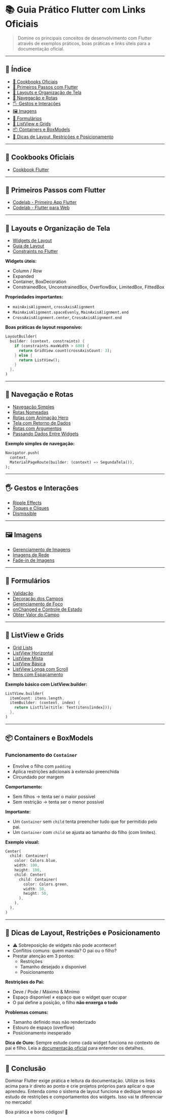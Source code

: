 # 📚 Guia Prático Flutter com Links Oficiais

> Domine os principais conceitos de desenvolvimento com Flutter através de exemplos práticos, boas práticas e links úteis para a documentação oficial.

---

## 📑 Índice
- [🍳 Cookbooks Oficiais](#-cookbooks-oficiais)
- [🚀 Primeiros Passos com Flutter](#-primeiros-passos-com-flutter)
- [📐 Layouts e Organização de Tela](#-layouts-e-organiza%C3%A7%C3%A3o-de-tela)
- [🧭 Navegação e Rotas](#-navega%C3%A7%C3%A3o-e-rotas)
- [🖐️ Gestos e Interações](#-gestos-e-intera%C3%A7%C3%B5es)
- [🖼️ Imagens](#-imagens)
- [📝 Formulários](#-formul%C3%A1rios)
- [📃 ListView e Grids](#-listview-e-grids)
- [📦 Containers e BoxModels](#-containers-e-boxmodels)
- [📏 Dicas de Layout, Restrições e Posicionamento](#-dicas-de-layout-restri%C3%A7%C3%B5es-e-posicionamento)

---

## 🍳 Cookbooks Oficiais
- [Cookbook Flutter](https://docs.flutter.dev/cookbook)

---

## 🚀 Primeiros Passos com Flutter
- [Codelab - Primeiro App Flutter](https://codelabs.developers.google.com/codelabs/flutter-codelab-first?hl=pt-br)
- [Codelab - Flutter para Web](https://docs.flutter.dev/get-started/codelab-web)

---

## 📐 Layouts e Organização de Tela
- [Widgets de Layout](https://docs.flutter.dev/ui/widgets/layout)
- [Guia de Layout](https://docs.flutter.dev/ui/layout)
- [Constraints no Flutter](https://docs.flutter.dev/ui/layout/constraints)

**Widgets úteis:**
- Column / Row
- Expanded
- Container, BoxDecoration
- ConstrainedBox, UnconstrainedBox, OverflowBox, LimitedBox, FittedBox

**Propriedades importantes:**
- `mainAxisAlignment`, `crossAxisAlignment`
- `MainAxisAlignment.spaceEvenly`, `MainAxisAlignment.end`
- `CrossAxisAlignment.center`, `CrossAxisAlignment.end`

**Boas práticas de layout responsivo:**
```dart
LayoutBuilder(
  builder: (context, constraints) {
    if (constraints.maxWidth > 600) {
      return GridView.count(crossAxisCount: 3);
    } else {
      return ListView();
    }
  },
)
```

---

## 🧭 Navegação e Rotas
- [Navegação Simples](https://docs.flutter.dev/cookbook/navigation/navigation-basics)
- [Rotas Nomeadas](https://docs.flutter.dev/cookbook/navigation/named-routes)
- [Rotas com Animação Hero](https://docs.flutter.dev/cookbook/navigation/hero-animations)
- [Tela com Retorno de Dados](https://docs.flutter.dev/cookbook/navigation/returning-data)
- [Rotas com Argumentos](https://docs.flutter.dev/cookbook/navigation/navigate-with-arguments)
- [Passando Dados Entre Widgets](https://docs.flutter.dev/cookbook/navigation/passing-data)

**Exemplo simples de navegação:**
```dart
Navigator.push(
  context,
  MaterialPageRoute(builder: (context) => SegundaTela()),
);
```

---

## 🖐️ Gestos e Interações
- [Ripple Effects](https://docs.flutter.dev/cookbook/gestures/ripples)
- [Toques e Cliques](https://docs.flutter.dev/cookbook/gestures/handling-taps)
- [Dismissible](https://docs.flutter.dev/cookbook/gestures/dismissible)

---

## 🖼️ Imagens
- [Gerenciamento de Imagens](https://docs.flutter.dev/ui/assets/assets-and-images)
- [Imagens de Rede](https://docs.flutter.dev/cookbook/images/network-image)
- [Fade-in de Imagens](https://docs.flutter.dev/cookbook/images/fading-in-images)

---

## 📝 Formulários
- [Validação](https://docs.flutter.dev/cookbook/forms/validation)
- [Decoração dos Campos](https://docs.flutter.dev/cookbook/forms/text-input)
- [Gerenciamento de Foco](https://docs.flutter.dev/cookbook/forms/focus)
- [onChanged e Controle de Estado](https://docs.flutter.dev/cookbook/forms/text-field-changes)
- [Obter Valor do Campo](https://docs.flutter.dev/cookbook/forms/retrieve-input)

---

## 📃 ListView e Grids
- [Grid Lists](https://docs.flutter.dev/cookbook/lists/grid-lists)
- [ListView Horizontal](https://docs.flutter.dev/cookbook/lists/horizontal-list)
- [ListView Mista](https://docs.flutter.dev/cookbook/lists/mixed-list)
- [ListView Básica](https://docs.flutter.dev/cookbook/lists/basic-list)
- [ListView Longa com Scroll](https://docs.flutter.dev/cookbook/lists/long-lists)
- [Itens com Espaçamento](https://docs.flutter.dev/cookbook/lists/spaced-items)

**Exemplo básico com ListView.builder:**
```dart
ListView.builder(
  itemCount: itens.length,
  itemBuilder: (context, index) {
    return ListTile(title: Text(itens[index]));
  },
)
```

---

## 📦 Containers e BoxModels
### Funcionamento do `Container`
- Envolve o filho com `padding`
- Aplica restrições adicionais à extensão preenchida
- Circundado por margem

**Comportamento:**
- Sem filhos → tenta ser o maior possível
- Sem restrição → tenta ser o menor possível

**Importante:**
- Um `Container` sem `child` tenta preencher tudo que for permitido pelo pai.
- Um `Container` com `child` se ajusta ao tamanho do filho (com limites).

**Exemplo visual:**
```dart
Center(
  child: Container(
    color: Colors.blue,
    width: 100,
    height: 100,
    child: Center(
      child: Container(
        color: Colors.green,
        width: 50,
        height: 50,
      ),
    ),
  ),
)
```

---

## 📏 Dicas de Layout, Restrições e Posicionamento
- ⚠️ Sobreposição de widgets não pode acontecer!
- Conflitos comuns: quem manda? O pai ou o filho?
- Prestar atenção em 3 pontos:
  - Restrições
  - Tamanho desejado x disponível
  - Posicionamento

**Restrições do Pai:**
- Deve / Pode / Máximo & Mínimo
- Espaço disponível ≠ espaço que o widget quer ocupar
- O pai define a posição, o filho **não enxerga o todo**

**Problemas comuns:**
- Tamanho definido mas não renderizado
- Estouro de espaço (overflow)
- Posicionamento inesperado

**Dica de Ouro:**
Sempre estude como cada widget funciona no contexto de pai e filho. Leia a [documentação oficial](https://docs.flutter.dev/ui/layout/constraints) para entender os detalhes.

---

## 🎯 Conclusão
Dominar Flutter exige prática e leitura da documentação. Utilize os links acima para ir direto ao ponto e crie projetos próprios para aplicar o que aprendeu. Entenda como o sistema de layout funciona e dedique tempo ao estudo de restrições e comportamentos dos widgets. Isso vai te diferenciar no mercado!

Boa prática e bons códigos! 🚀

